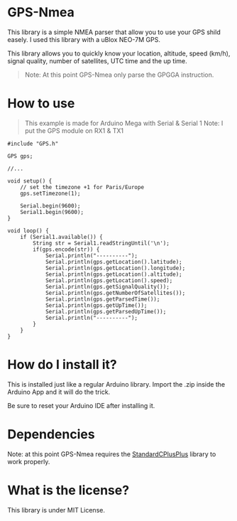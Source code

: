 # GPS-Nmea

This library is a simple NMEA parser that allow you to use your GPS shild easely. I used this library with a uBlox NEO-7M GPS.

This library allows you to quickly know your location, altitude, speed (km/h), signal quality, number of satellites, UTC time and the up time.

> Note: At this point GPS-Nmea only parse the GPGGA instruction.

# How to use

> This example is made for Arduino Mega with Serial & Serial 1
> Note: I put the GPS module on RX1 & TX1

```
#include "GPS.h"

GPS gps;

//...

void setup() {
	// set the timezone +1 for Paris/Europe
	gps.setTimezone(1);

	Serial.begin(9600);
	Serial1.begin(9600);
}

void loop() {
	if (Serial1.available()) {
		String str = Serial1.readStringUntil('\n');
		if(gps.encode(str)) {
			Serial.println("----------");
			Serial.println(gps.getLocation().latitude);
			Serial.println(gps.getLocation().longitude);
			Serial.println(gps.getLocation().altitude);
			Serial.println(gps.getLocation().speed);
			Serial.println(gps.getSignalQuality());
			Serial.println(gps.getNumberOfSatellites());
			Serial.println(gps.getParsedTime());
			Serial.println(gps.getUpTime());
			Serial.println(gps.getParsedUpTime());
			Serial.println("----------");
		}
	}
}
```

# How do I install it?

This is installed just like a regular Arduino library. Import the .zip inside the Arduino App and it will do the trick.

Be sure to reset your Arduino IDE after installing it.

# Dependencies

Note: at this point GPS-Nmea requires the [StandardCPlusPlus](https://github.com/maniacbug/StandardCplusplus) library to work properly.

# What is the license?

This library is under MIT License.